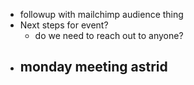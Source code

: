 - followup with mailchimp audience thing
- Next steps for event?
	- do we need to reach out to anyone?
- monday meeting astrid
	-